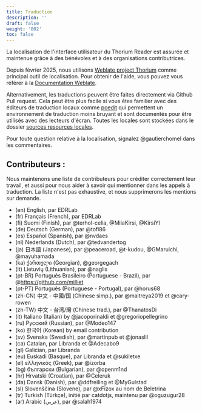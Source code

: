 ```yaml
---
title: Traduction
description: ''
draft: false
weight: '802'
toc: false
---
```


La localisation de l'interface utilisateur du Thorium Reader est assurée et maintenue grâce à des bénévoles et à des organisations contributrices.

Depuis février 2025, nous utilisons [Weblate project Thorium](https://hosted.weblate.org/projects/thorium-reader/) comme principal outil de localisation. Pour obtenir de l'aide, vous pouvez vous référer à la [Documentation Weblate](https://docs.weblate.org/en/latest/index.html).

Alternativement, les traductions peuvent être faites directement via Github Pull request. Cela peut être plus facile si vous êtes familier avec des éditeurs de traduction locaux comme [poedit](https://poedit.net/) qui permettent un environnement de traduction moins bruyant et sont documentés pour être utilisés avec des lecteurs d'écran.
Toutes les locales sont stockées dans le dossier [sources resources locales](https://github.com/edrlab/thorium-reader/tree/develop/src/resources/locales).
    
Pour toute question relative à la localisation, signalez @gautierchomel dans les commentaires.

## Contributeurs :
Nous maintenons une liste de contributeurs pour créditer correctement leur travail, et aussi pour nous aider à savoir qui mentionner dans les appels à traduction. La liste n'est pas exhaustive, et nous supprimerons les mentions sur demande.

* (en) English, par EDRLab
* (fr) Français (French), par EDRLab
* (fi) Suomi (Finish), par @terhol-celia, @MiiaKirsi, @KirsiYl
* (de) Deutsch (German), par @tofi86
* (es) Español (Spanish), par @nvdaes
* (nl) Nederlands (Dutch), par @tedvandertog
* (ja) 日本語 (Japanese), par @peaceroad, @t-kudou, @GMaruichi, @mayuhamada
* (ka) ქართული (Georgian), @georgegach
* (lt) Lietuvių (Lithuanian), par @naglis
* (pt-BR) Português Brasileiro (Portuguese - Brazil), par @https://github.com/milliet
* (pt-PT) Português (Portuguese - Portugal), par @horus68
* (zh-CN) 中文 - 中國/国 (Chinese simp.), par @maitreya2019 et @cary-rowen 
* (zh-TW) 中文 - 台湾/灣 (Chinese trad.), par @ThanatosDi
* (it) Italiano (Italian) by @jacoporinaldi et @gregoriopellegrino
* (ru) Русский (Russian), par @Modeo147
* (ko) 한국어 (Korean) by email contribution
* (sv) Svenska (Swedish), par @martinpub et @jonaslil
* (ca) Catalan, par Libranda et @Adecabo9
* (gl) Galician, par Libranda
* (eu) Euskadi (Basque), par Libranda et @sukiletxe
* (el) ελληνικός (Greek), par @izorba
* (bg) български (Bulgarian), par @openm1nd
* (hr) Hrvatski (Croatian), par @Celeruk
* (da) Dansk (Danish), par @ddfreiling et @MyGulstad
* (sl) Slovenščina (Slovene), par @xFizox au nom de Beletrina
* (tr) Turkish (Türkçe), initié par catdotjs, maintenu par @oguzugur28
* (ar) Arabic (عربي), par @salah1974
